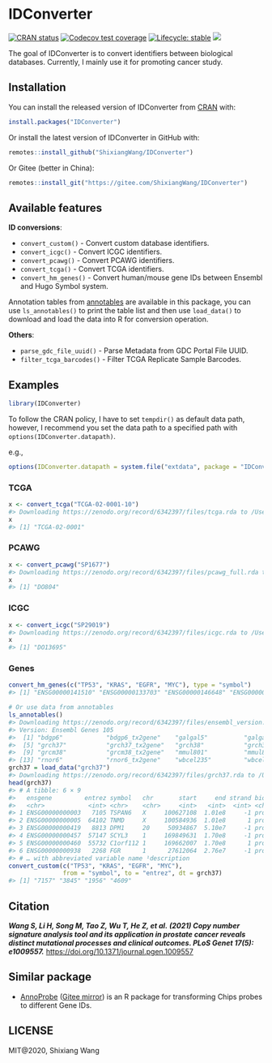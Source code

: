 
<!-- README.md is generated from README.Rmd. Please edit that file -->

# IDConverter

<!-- badges: start -->

[![CRAN
status](https://www.r-pkg.org/badges/version/IDConverter)](https://cran.r-project.org/package=IDConverter)
[![Codecov test
coverage](https://codecov.io/gh/ShixiangWang/IDConverter/branch/master/graph/badge.svg)](https://app.codecov.io/gh/ShixiangWang/IDConverter?branch=master)
[![Lifecycle:
stable](https://img.shields.io/badge/lifecycle-stable-brightgreen.svg)](https://lifecycle.r-lib.org/articles/stages.html)
[![](https://cranlogs.r-pkg.org/badges/grand-total/IDConverter?color=orange)](https://cran.r-project.org/package=IDConverter)
<!-- badges: end -->

The goal of IDConverter is to convert identifiers between biological
databases. Currently, I mainly use it for promoting cancer study.

## Installation

You can install the released version of IDConverter from
[CRAN](https://CRAN.R-project.org) with:

``` r
install.packages("IDConverter")
```

Or install the latest version of IDConverter in GitHub with:

``` r
remotes::install_github("ShixiangWang/IDConverter")
```

Or Gitee (better in China):

``` r
remotes::install_git("https://gitee.com/ShixiangWang/IDConverter")
```

## Available features

**ID conversions**:

- `convert_custom()` - Convert custom database identifiers.
- `convert_icgc()` - Convert ICGC identifiers.
- `convert_pcawg()` - Convert PCAWG identifiers.
- `convert_tcga()` - Convert TCGA identifiers.
- `convert_hm_genes()` - Convert human/mouse gene IDs between Ensembl
  and Hugo Symbol system.

Annotation tables from
[annotables](https://github.com/stephenturner/annotables) are available
in this package, you can use `ls_annotables()` to print the table list
and then use `load_data()` to download and load the data into R for
conversion operation.

**Others**:

- `parse_gdc_file_uuid()` - Parse Metadata from GDC Portal File UUID.
- `filter_tcga_barcodes()` - Filter TCGA Replicate Sample Barcodes.

## Examples

``` r
library(IDConverter)
```

To follow the CRAN policy, I have to set `tempdir()` as default data
path, however, I recommend you set the data path to a specified path
with `options(IDConverter.datapath)`.

e.g.,

``` r
options(IDConverter.datapath = system.file("extdata", package = "IDConverter"))
```

### TCGA

``` r
x <- convert_tcga("TCGA-02-0001-10")
#> Downloading https://zenodo.org/record/6342397/files/tcga.rda to /Users/wsx/Library/R/IDConverter/extdata/tcga.rda
x
#> [1] "TCGA-02-0001"
```

### PCAWG

``` r
x <- convert_pcawg("SP1677")
#> Downloading https://zenodo.org/record/6342397/files/pcawg_full.rda to /Users/wsx/Library/R/IDConverter/extdata/pcawg_full.rda
x
#> [1] "DO804"
```

### ICGC

``` r
x <- convert_icgc("SP29019")
#> Downloading https://zenodo.org/record/6342397/files/icgc.rda to /Users/wsx/Library/R/IDConverter/extdata/icgc.rda
x
#> [1] "DO13695"
```

### Genes

``` r
convert_hm_genes(c("TP53", "KRAS", "EGFR", "MYC"), type = "symbol")
#> [1] "ENSG00000141510" "ENSG00000133703" "ENSG00000146648" "ENSG00000136997"

# Or use data from annotables
ls_annotables()
#> Downloading https://zenodo.org/record/6342397/files/ensembl_version.rda to /Users/wsx/Library/R/IDConverter/extdata/ensembl_version.rda
#> Version: Ensembl Genes 105
#>  [1] "bdgp6"            "bdgp6_tx2gene"    "galgal5"          "galgal5_tx2gene" 
#>  [5] "grch37"           "grch37_tx2gene"   "grch38"           "grch38_tx2gene"  
#>  [9] "grcm38"           "grcm38_tx2gene"   "mmul801"          "mmul801_tx2gene" 
#> [13] "rnor6"            "rnor6_tx2gene"    "wbcel235"         "wbcel235_tx2gene"
grch37 = load_data("grch37")
#> Downloading https://zenodo.org/record/6342397/files/grch37.rda to /Users/wsx/Library/R/IDConverter/extdata/grch37.rda
head(grch37)
#> # A tibble: 6 × 9
#>   ensgene         entrez symbol   chr       start     end strand biotype descr…¹
#>   <chr>            <int> <chr>    <chr>     <int>   <int>  <int> <chr>   <chr>  
#> 1 ENSG00000000003   7105 TSPAN6   X     100627108  1.01e8     -1 protei… tetras…
#> 2 ENSG00000000005  64102 TNMD     X     100584936  1.01e8      1 protei… tenomo…
#> 3 ENSG00000000419   8813 DPM1     20     50934867  5.10e7     -1 protei… dolich…
#> 4 ENSG00000000457  57147 SCYL3    1     169849631  1.70e8     -1 protei… SCY1 l…
#> 5 ENSG00000000460  55732 C1orf112 1     169662007  1.70e8      1 protei… chromo…
#> 6 ENSG00000000938   2268 FGR      1      27612064  2.76e7     -1 protei… FGR pr…
#> # … with abbreviated variable name ¹​description
convert_custom(c("TP53", "KRAS", "EGFR", "MYC"),
               from = "symbol", to = "entrez", dt = grch37)
#> [1] "7157" "3845" "1956" "4609"
```

## Citation

***Wang S, Li H, Song M, Tao Z, Wu T, He Z, et al. (2021) Copy number
signature analysis tool and its application in prostate cancer reveals
distinct mutational processes and clinical outcomes. PLoS Genet 17(5):
e1009557.*** <https://doi.org/10.1371/journal.pgen.1009557>

## Similar package

- [AnnoProbe](https://github.com/jmzeng1314/AnnoProbe/) ([Gitee
  mirror](https://gitee.com/jmzeng/annoprobe)) is an R package for
  transforming Chips probes to different Gene IDs.

## LICENSE

MIT@2020, Shixiang Wang
